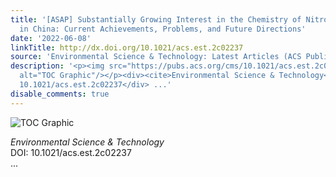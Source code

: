 ```yaml
---
title: '[ASAP] Substantially Growing Interest in the Chemistry of Nitrous Acid (HONO)
  in China: Current Achievements, Problems, and Future Directions'
date: '2022-06-08'
linkTitle: http://dx.doi.org/10.1021/acs.est.2c02237
source: 'Environmental Science & Technology: Latest Articles (ACS Publications)'
description: '<p><img src="https://pubs.acs.org/cms/10.1021/acs.est.2c02237/asset/images/medium/es2c02237_0002.gif"
  alt="TOC Graphic"/></p><div><cite>Environmental Science & Technology</cite></div><div>DOI:
  10.1021/acs.est.2c02237</div> ...'
disable_comments: true
---
```

<p><img src="https://pubs.acs.org/cms/10.1021/acs.est.2c02237/asset/images/medium/es2c02237_0002.gif" alt="TOC Graphic"/></p><div><cite>Environmental Science & Technology</cite></div><div>DOI: 10.1021/acs.est.2c02237</div> ...